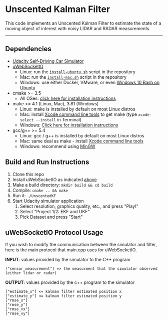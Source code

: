 # Unscented Kalman Filter

This code implements an Unscented Kalman Filter to estimate the state of a moving object of interest with noisy LIDAR and RADAR measurements. 

---

## Dependencies
* [Udacity Self-Driving Car Simulator](https://github.com/udacity/self-driving-car-sim/releases)
* [uWebSocketIO](https://github.com/uWebSockets/uWebSockets)
    * Linux: run the [`install-ubuntu.sh`](install-ubuntu.sh) script in the repository
    * Mac: run the [`install-mac.sh`](install-mac.sh) script in the repository
    * Windows: use either Docker, VMware, or even [Windows 10 Bash on Ubuntu](https://www.howtogeek.com/249966/how-to-install-and-use-the-linux-bash-shell-on-windows-10/)
* cmake >= 3.5
    * All OSes: [click here for installation instructions](https://cmake.org/install/)
* make >= 4.1 (Linux, Mac), 3.81 (Windows)
    * Linux: make is installed by default on most Linux distros
    * Mac: install [Xcode command line tools](https://developer.apple.com/xcode/features/) to get make (type `xcode-select --install` in Terminal)
    * Windows: [Click here for installation instructions](http://gnuwin32.sourceforge.net/packages/make.htm)
* gcc/g++ >= 5.4
    * Linux: gcc / g++ is installed by default on most Linux distros
    * Mac: same deal as make - install [Xcode command line tools](https://developer.apple.com/xcode/features/)
    * Windows: recommend using [MinGW](http://www.mingw.org/)

## Build and Run Instructions

1. Clone this repo
2. Install uWebSocketIO as indicated [above](#dependencies)
3. Make a build directory: `mkdir build && cd build`
4. Compile: `cmake .. && make`
5. Run it: `./UnscentedKF`
6. Start Udacity simulator application
    1. Select resolution, graphics quality, etc., and press "Play!" 
    2. Select "Project 1/2: EKF and UKF"
    3. Pick Dataset and press "Start"

## uWebSocketIO Protocol Usage

If you wish to modify the communication between the simulator and filter, here is the main protocol that main.cpp uses for uWebSocketIO.

**INPUT**: values provided by the simulator to the C++ program

```
["sensor_measurement"] => the measurment that the simulator observed (either lidar or radar)
```

**OUTPUT**: values provided by the c++ program to the simulator

```
["estimate_x"] <= kalman filter estimated position x
["estimate_y"] <= kalman filter estimated position y
["rmse_x"]
["rmse_y"]
["rmse_vx"]
["rmse_vy"]
```

